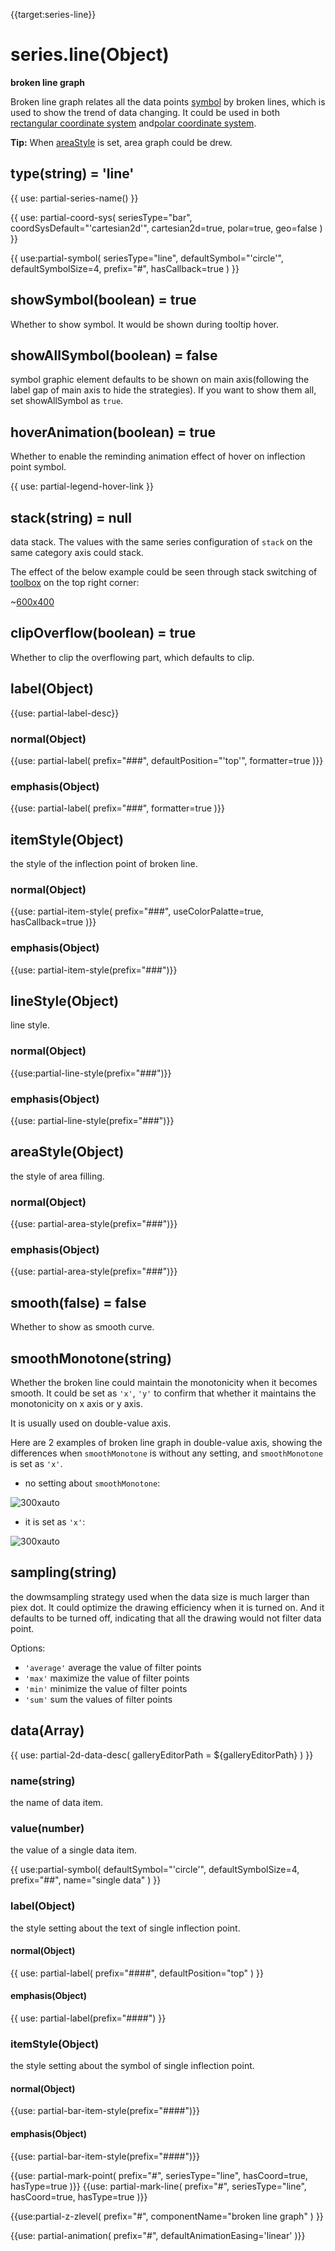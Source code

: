 {{target:series-line}}

# series.line(Object)

**broken line graph**

Broken line graph relates all the data points [symbol](~series-line.symbol) by broken lines, which is used to show the trend of data changing. It could be used in both [rectangular coordinate system](~grid) and[polar coordinate system](~polar).

**Tip:** When [areaStyle](~series-line.areaStyle) is set, area graph could be drew.

## type(string) = 'line'

{{ use: partial-series-name() }}

{{ use: partial-coord-sys(
    seriesType="bar",
    coordSysDefault="'cartesian2d'",
    cartesian2d=true,
    polar=true,
    geo=false
) }}

{{ use:partial-symbol(
    seriesType="line",
    defaultSymbol="'circle'",
    defaultSymbolSize=4,
    prefix="#",
    hasCallback=true
) }}

## showSymbol(boolean) = true
Whether to show symbol. It would be shown during tooltip hover.

## showAllSymbol(boolean) = false
symbol graphic element defaults to be shown on main axis(following the label gap of main axis to hide the strategies). If you want to show them all, set showAllSymbol as `true`. 

## hoverAnimation(boolean) = true
Whether to enable the reminding animation effect of hover on inflection point symbol.

{{ use: partial-legend-hover-link }}

## stack(string) = null
data stack. The values with the same series configuration of `stack` on the same category axis could stack.  

The effect of the below example could be seen through stack switching of [toolbox](~toolbox) on the top right corner:

~[600x400](${galleryViewPath}doc-example/line-stack-tiled&edit=1&reset=1)

## clipOverflow(boolean) = true
Whether to clip the overflowing part, which defaults to clip. 

## label(Object)
{{use: partial-label-desc}}
### normal(Object)
{{use: partial-label(
    prefix="###",
    defaultPosition="'top'",
    formatter=true
)}}
### emphasis(Object)
{{use: partial-label(
    prefix="###",
    formatter=true
)}}

## itemStyle(Object)
the style of the inflection point of broken line.
### normal(Object)
{{use: partial-item-style(
    prefix="###",
    useColorPalatte=true,
    hasCallback=true
)}}
### emphasis(Object)
{{use: partial-item-style(prefix="###")}}

## lineStyle(Object)
line style.
### normal(Object)
{{use:partial-line-style(prefix="###")}}
### emphasis(Object)
{{use: partial-line-style(prefix="###")}}

## areaStyle(Object)
the style of area filling.
### normal(Object)
{{use: partial-area-style(prefix="###")}}
### emphasis(Object)
{{use: partial-area-style(prefix="###")}}

## smooth(false) = false
Whether to show as smooth curve.

## smoothMonotone(string)
Whether the broken line could maintain the monotonicity when it becomes smooth. It could be set as `'x'`, `'y'` to confirm that whether it maintains the monotonicity on x axis or y axis.   

It is usually used on double-value axis.

Here are 2 examples of broken line graph in double-value axis, showing the differences when `smoothMonotone` is without any setting, and `smoothMonotone` is set as `'x'`.   

+ no setting about `smoothMonotone`:

![300xauto](~smooth-monotone-none.png)

+ it is set as `'x'`:

![300xauto](~smooth-monotone-x.png)

## sampling(string)

the dowmsampling strategy used when the data size is much larger than piex dot. It could optimize the drawing efficiency when it is turned on. And it defaults to be turned off, indicating that all the drawing would not filter data point.  

Options: 
+ `'average'` average the value of filter points
+ `'max'` maximize the value of filter points
+ `'min'` minimize the value of filter points
+ `'sum'` sum the values of filter points

## data(Array)

{{ use: partial-2d-data-desc(
    galleryEditorPath = ${galleryEditorPath}
) }}

### name(string)
the name of data item.

### value(number)
the value of a single data item.

{{ use:partial-symbol(
    defaultSymbol="'circle'",
    defaultSymbolSize=4,
    prefix="##",
    name="single data"
) }}

### label(Object)
the style setting about the text of single inflection point.  
#### normal(Object)
{{ use: partial-label(
    prefix="####",
    defaultPosition="top"
) }}
#### emphasis(Object)
{{ use: partial-label(prefix="####") }}

### itemStyle(Object)
the style setting about the symbol of single inflection point.  
#### normal(Object)
{{use: partial-bar-item-style(prefix="####")}}
#### emphasis(Object)
{{use: partial-bar-item-style(prefix="####")}}

{{use: partial-mark-point(
    prefix="#",
    seriesType="line",
    hasCoord=true,
    hasType=true
)}}
{{use: partial-mark-line(
    prefix="#",
    seriesType="line",
    hasCoord=true,
    hasType=true
)}}

{{use:partial-z-zlevel(
    prefix="#",
    componentName="broken line graph"
) }}

{{use: partial-animation(
    prefix="#",
    defaultAnimationEasing='linear'
)}}
